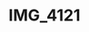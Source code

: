 ---
pid: '116'
layout: photos
title: IMG_4121
filename: IMG_4173.jpg
caption: 
previous_pid: '115'
next_pid: '117'
permalink: "/photos/116.html"
---